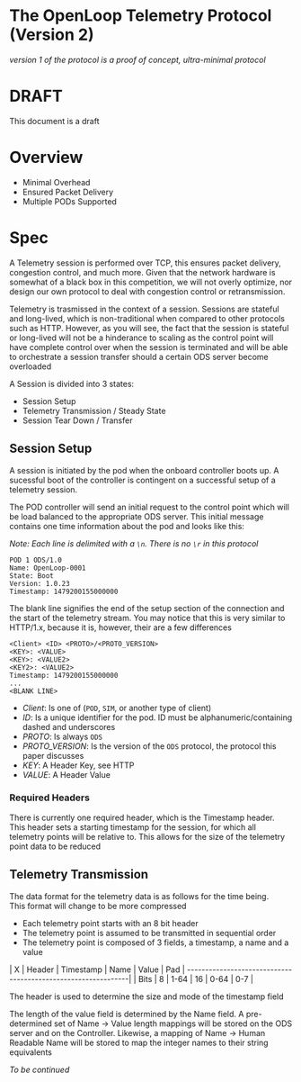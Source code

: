 # The OpenLoop Telemetry Protocol (Version 2)

_version 1 of the protocol is a proof of concept, ultra-minimal protocol_

# DRAFT

This document is a draft

# Overview

- Minimal Overhead
- Ensured Packet Delivery
- Multiple PODs Supported

# Spec

A Telemetry session is performed over TCP, this ensures packet delivery, 
congestion control, and much more.  Given that the network hardware is 
somewhat of a black box in this competition, we will not overly optimize, 
nor design our own protocol to deal with congestion control or retransmission.

Telemetry is trasmissed in the context of a session. Sessions are stateful and
long-lived, which is non-traditional when compared to other protocols such as 
HTTP. However, as you will see, the fact that the session is stateful or 
long-lived will not be a hinderance to scaling as the control point will have
complete control over when the session is terminated and will be able to 
orchestrate a session transfer should a certain ODS server become overloaded

A Session is divided into 3 states:

- Session Setup
- Telemetry Transmission / Steady State
- Session Tear Down / Transfer

## Session Setup

A session is initiated by the pod when the onboard controller boots up. A
sucessful boot of the controller is contingent on a successful setup of a
telemetry session.

The POD controller will send an initial request to the control point which 
will be load balanced to the appropriate ODS server.  This initial message
contains one time information about the pod and looks like this:

_Note: Each line is delimited with a `\n`.  There is no `\r` in this protocol_

```
POD 1 ODS/1.0
Name: OpenLoop-0001
State: Boot
Version: 1.0.23
Timestamp: 1479200155000000

```

The blank line signifies the end of the setup section of the connection and
the start of the telemetry stream. You may notice that this is very similar
to HTTP/1.x, because it is, however, their are a few differences


```
<Client> <ID> <PROTO>/<PROTO_VERSION>
<KEY>: <VALUE>
<KEY>: <VALUE2>
<KEY2>: <VALUE2>
Timestamp: 1479200155000000
...
<BLANK LINE>
```

* *Client*: Is one of (`POD`, `SIM`, or another type of client)
* *ID*: Is a unique identifier for the pod. ID must be alphanumeric/containing dashed and underscores
* *PROTO*: Is always `ODS`
* *PROTO_VERSION*: Is the version of the `ODS` protocol, the protocol this paper discusses
* *KEY*: A Header Key, see HTTP
* *VALUE*: A Header Value

### Required Headers

There is currently one required header, which is the Timestamp header. 
This header sets a starting timestamp for the session, for which all telemetry points will be 
relative to. This allows for the size of the telemetry point data to be reduced

## Telemetry Transmission

The data format for the telemetry data is as follows for the time being.  
This format will change to be more compressed

* Each telemetry point starts with an 8 bit header
* The telemetry point is assumed to be transmitted in sequential order
* The telemetry point is composed of 3 fields, a timestamp, a name and a value

| X      | Header | Timestamp         | Name    | Value | Pad |
--------------------------------------------------------------|
| Bits   | 8      | 1-64              | 16      | 0-64  | 0-7 |


The header is used to determine the size and mode of the timestamp field

The length of the value field is determined by the Name field.  A pre-determined
set of Name -> Value length mappings will be stored on the ODS server and on the
Controller.  Likewise, a mapping of Name -> Human Readable Name will be stored to
map the integer names to their string equivalents

_To be continued_
